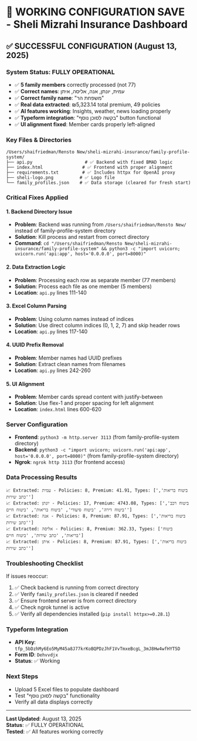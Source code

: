 # 🎯 WORKING CONFIGURATION SAVE - Sheli Mizrahi Insurance Dashboard

## ✅ SUCCESSFUL CONFIGURATION (August 13, 2025)

### **System Status: FULLY OPERATIONAL**
- ✅ **5 family members** correctly processed (not 77)
- ✅ **Correct names**: עמית, יונתן, אנה, אליסה, איתן
- ✅ **Correct family name**: "משפחת הר" 
- ✅ **Real data extracted**: ₪5,323.14 total premium, 49 policies
- ✅ **AI features working**: Insights, weather, news loading properly
- ✅ **Typeform integration**: "בקשה לסוכן נוסף" button functional
- ✅ **UI alignment fixed**: Member cards properly left-aligned

### **Key Files & Directories**
```
/Users/shaifriedman/Rensto New/sheli-mizrahi-insurance/family-profile-system/
├── api.py                    # ✅ Backend with fixed BMAD logic
├── index.html               # ✅ Frontend with proper alignment
├── requirements.txt         # ✅ Includes httpx for OpenAI proxy
├── sheli-logo.png          # ✅ Logo file
└── family_profiles.json    # ✅ Data storage (cleared for fresh start)
```

### **Critical Fixes Applied**

#### 1. **Backend Directory Issue** 
- **Problem**: Backend was running from `/Users/shaifriedman/Rensto New/` instead of family-profile-system directory
- **Solution**: Kill process and restart from correct directory
- **Command**: `cd "/Users/shaifriedman/Rensto New/sheli-mizrahi-insurance/family-profile-system" && python3 -c "import uvicorn; uvicorn.run('api:app', host='0.0.0.0', port=8000)"`

#### 2. **Data Extraction Logic**
- **Problem**: Processing each row as separate member (77 members)
- **Solution**: Process each file as one member (5 members)
- **Location**: `api.py` lines 111-140

#### 3. **Excel Column Parsing**
- **Problem**: Using column names instead of indices
- **Solution**: Use direct column indices (0, 1, 2, 7) and skip header rows
- **Location**: `api.py` lines 117-140

#### 4. **UUID Prefix Removal**
- **Problem**: Member names had UUID prefixes
- **Solution**: Extract clean names from filenames
- **Location**: `api.py` lines 242-260

#### 5. **UI Alignment**
- **Problem**: Member cards spread content with justify-between
- **Solution**: Use flex-1 and proper spacing for left alignment
- **Location**: `index.html` lines 600-620

### **Server Configuration**
- **Frontend**: `python3 -m http.server 3113` (from family-profile-system directory)
- **Backend**: `python3 -c "import uvicorn; uvicorn.run('api:app', host='0.0.0.0', port=8000)"` (from family-profile-system directory)
- **Ngrok**: `ngrok http 3113` (for frontend access)

### **Data Processing Results**
```
📈 Extracted: עמית - Policies: 8, Premium: 41.91, Types: ['ביטוח בריאות', 'כתב שירות']
📈 Extracted: יונתן - Policies: 17, Premium: 4743.08, Types: ['ביטוח רכב', 'ביטוח דירה', 'ביטוח סיעודי', 'ביטוח בריאות', 'ביטוח חיים']
📈 Extracted: אנה - Policies: 8, Premium: 87.91, Types: ['ביטוח בריאות', 'כתב שירות']
📈 Extracted: אליסה - Policies: 8, Premium: 362.33, Types: ['ביטוח בריאות', 'כתב שירות', 'ביטוח חיים']
📈 Extracted: איתן - Policies: 8, Premium: 87.91, Types: ['ביטוח בריאות', 'כתב שירות']
```

### **Troubleshooting Checklist**
If issues reoccur:
1. ✅ Check backend is running from correct directory
2. ✅ Verify `family_profiles.json` is cleared if needed
3. ✅ Ensure frontend server is from correct directory
4. ✅ Check ngrok tunnel is active
5. ✅ Verify all dependencies installed (`pip install httpx>=0.28.1`)

### **Typeform Integration**
- **API Key**: `tfp_5bDzhMy6Eo5MyM45a8J77krKoBQPDzJhF1VvTmxeBcgL_3mJ8Hw4wfHYT5D`
- **Form ID**: `Dehvvdjx`
- **Status**: ✅ Working

### **Next Steps**
- Upload 5 Excel files to populate dashboard
- Test "בקשה לסוכן נוסף" functionality
- Verify all data displays correctly

---
**Last Updated**: August 13, 2025  
**Status**: ✅ FULLY OPERATIONAL  
**Tested**: ✅ All features working correctly
